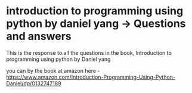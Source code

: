 # introduction to programming using python by daniel yang -> Questions and answers
This is the response to all the questions in the book, Introduction to programming using python by Daniel yang

you can by the book at amazon here - https://www.amazon.com/Introduction-Programming-Using-Python-Daniel/dp/0132747189
